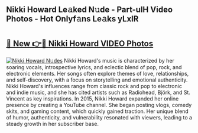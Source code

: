 ## Nikki Howard Le𝚊ked N𝚞de - Part-ulH Video Photos - Hot Onlyf𝚊ns Le𝚊ks yLxlR

# <h2><a href="http://ac54279.deff.icu/?id=Nikki+Howard">🔗 New 👉🔴 Nikki Howard VIDEO Photos</a></h2>

[![Nikki Howard N𝚞des](https://i.imgur.com/rIISA9y.gif)](http://ac54279.deff.icu/?id=Nikki+Howard)
Nikki Howard's music is characterized by her soaring vocals, introspective lyrics, and eclectic blend of pop, rock, and electronic elements. Her songs often explore themes of love, relationships, and self-discovery, with a focus on storytelling and emotional authenticity. Nikki Howard's influences range from classic rock and pop to electronic and indie music, and she has cited artists such as Radiohead, Björk, and St. Vincent as key inspirations. In 2015, Nikki Howard expanded her online presence by creating a YouTube channel. She began posting vlogs, comedy skits, and gaming content, which quickly gained traction. Her unique blend of humor, authenticity, and vulnerability resonated with viewers, leading to a steady growth in her subscriber base.
